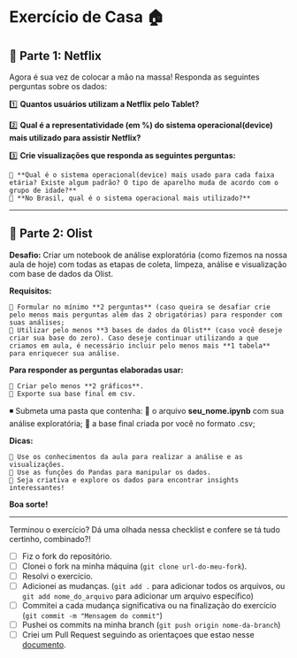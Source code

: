 # Exercício de Casa 🏠

## 💠 **Parte 1: Netflix**

Agora é sua vez de colocar a mão na massa! Responda as seguintes perguntas sobre os dados:

1️⃣ **Quantos usuários utilizam a Netflix pelo Tablet?**

2️⃣ **Qual é a representatividade (em %) do sistema operacional(device) mais utilizado para assistir Netflix?**

3️⃣ **Crie visualizações que responda as seguintes perguntas:**

    🔸 **Qual é o sistema operacional(device) mais usado para cada faixa etária? Existe algum padrão? O tipo de aparelho muda de acordo com o grupo de idade?**
    🔸 **No Brasil, qual é o sistema operacional mais utilizado?**

---

## 💠 **Parte 2: Olist**

**Desafio:** Criar um notebook de análise exploratória (como fizemos na nossa aula de hoje) com todas as etapas de coleta, limpeza, análise e visualização com base de dados da Olist.

**Requisitos:**

    🔸 Formular no mínimo **2 perguntas** (caso queira se desafiar crie pelo menos mais perguntas além das 2 obrigatórias) para responder com suas análises;
    🔸 Utilizar pelo menos **3 bases de dados da Olist** (caso você deseje criar sua base do zero). Caso deseje continuar utilizando a que criamos em aula, é necessário incluir pelo menos mais **1 tabela** para enriquecer sua análise.

**Para responder as perguntas elaboradas usar:**

    🔸 Criar pelo menos **2 gráficos**.
    🔸 Exporte sua base final em csv.
◾ Submeta uma pasta que contenha:
    🔸 o arquivo **seu_nome.ipynb** com sua análise exploratória;
    🔸 a base final criada por você no formato .csv;

**Dicas:**

    🔸 Use os conhecimentos da aula para realizar a análise e as visualizações.
    🔸 Use as funções do Pandas para manipular os dados.
    🔸 Seja criativa e explore os dados para encontrar insights interessantes!

**Boa sorte!**

---

Terminou o exercício? Dá uma olhada nessa checklist e confere se tá tudo certinho, combinado?!

- [ ] Fiz o fork do repositório.
- [ ] Clonei o fork na minha máquina (`git clone url-do-meu-fork`).
- [ ] Resolvi o exercício.
- [ ] Adicionei as mudanças. (`git add .` para adicionar todos os arquivos, ou `git add nome_do_arquivo` para adicionar um arquivo específico)
- [ ] Commitei a cada mudança significativa ou na finalização do exercício (`git commit -m "Mensagem do commit"`)
- [ ] Pushei os commits na minha branch (`git push origin nome-da-branch`)
- [ ] Criei um Pull Request seguindo as orientaçoes que estao nesse [documento](https://github.com/mflilian/repo-example/blob/main/exercicios/para-casa/instrucoes-pull-request.md).
